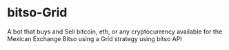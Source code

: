 # bitso-Grid
A bot that buys and Sell bitcoin, eth, or any cryptocurrency available for the Mexican Exchange Bitso using a Grid strategy using bitso API
